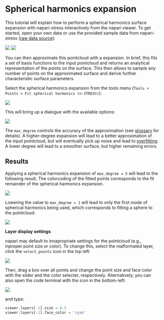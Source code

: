 # Spherical harmonics expansion

This tutorial will explain how to perform a spherical harmonics surface expansion with napari-stress interactively from the napari viewer. To get started, open your own data or use the provided sample data from napari-stress ([raw data source](https://github.com/campaslab/STRESS)):

![](../../imgs/viewer_screenshots/open_sample_droplet.png)
![](../../imgs/viewer_screenshots/open_sample_droplet1.png)

You can then approximate this pointcloud with a [](spherical_harmonics:mathematical_basics) expansion. In brief, this fits a set of basis functions to the input pointcloud and returns an analytical representation of the points on the surface. This then allows to sample any number of points on the approximated surface and derive further characteristic surface parameters.

Select the spherical harmonics expansion from the tools menu (`Tools > Points > Fit spherical harmonics (n-STRESS)`):

![](../../imgs/viewer_screenshots/fit_spherical_harmonics.png)

This will bring up a dialogue with the available options:

![](../../imgs/viewer_screenshots/fit_spherical_harmonics1.png)

The `max_degree` controls the accuracy of the approximation (see [glossary](spherical_harmonics:measurements:fit_residue) for details). A higher-degree expansion will lead to a better approximation of the input pointcloud, but will eventually pick up noise and lead to [overfitting](https://en.wikipedia.org/wiki/Overfitting). A lower degree will lead to a smoother surface, but higher remaining errors.

## Results

Applying a spherical harmonics expansion of `max_degree = 5` will lead to the following result. The colorcoding of the fitted points corresponds to the fit remainder of the spherical harmonics expansion.

![](../../imgs/viewer_screenshots/fit_spherical_harmonics2.png)

Lowering the value to `max_degree = 1` will lead to only the first *mode* of spherical harmonics being used, which corresponds to fitting a sphere to the pointcloud:

![](../../imgs/viewer_screenshots/fit_spherical_harmonics3.png)

**Layer display settings**

napari may default to innapropriate settings for the pointcloud (e.g., inproper point size or color). To change this, select the malformated layer, click the `select_points` icon in the top left:

![](../../imgs/viewer_screenshots/change_layer_settings.png)

Then, drag a box over all points and change the point size and face color with the slider and the color selecter, respectively. Alternatively, you can also open the code terminal with the icon in the bottom-left:

![](../../imgs/viewer_screenshots/open_terminal.png)

and type:

```Python
viewer.layers[-1].size = 0.5
viewer.layers[-1].face_color = 'cyan'
```
